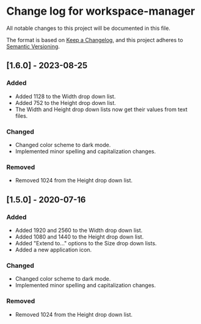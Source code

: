 # Change log for workspace-manager

All notable changes to this project will be documented in this file.

The format is based on [Keep a Changelog](https://keepachangelog.com/en/1.0.0/), and this project adheres to [Semantic Versioning](https://semver.org/spec/v2.0.0.html).

## [1.6.0] - 2023-08-25
### Added
- Added 1128 to the Width drop down list.
- Added 752 to the Height drop down list.
- The Width and Height drop down lists now get their values from text files.

### Changed
- Changed color scheme to dark mode.
- Implemented minor spelling and capitalization changes.

### Removed
- Removed 1024 from the Height drop down list.

## [1.5.0] - 2020-07-16
### Added
- Added 1920 and 2560 to the Width drop down list.
- Added 1080 and 1440 to the Height drop down list.
- Added "Extend to..." options to the Size drop down lists.
- Added a new application icon.

### Changed
- Changed color scheme to dark mode.
- Implemented minor spelling and capitalization changes.

### Removed
- Removed 1024 from the Height drop down list.

